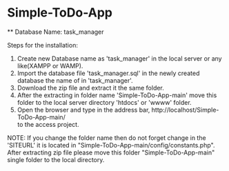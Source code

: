 # Simple-ToDo-App
** Database Name: task_manager

Steps for the installation:
1. Create new Database name as 'task_manager' in the local server or any like(XAMPP or WAMP).
2. Import the database file 'task_manager.sql' in the newly created database the name of in 'task_manager'. 
3. Download the zip file and extract it the same folder.
4. After the extracting in folder name 'Simple-ToDo-App-main' move this folder to the local server directory 'htdocs' or 'wwww' folder.
5. Open the browser and type in the address bar, http://localhost/Simple-ToDo-App-main/  
   to the access project.

NOTE: If you change the folder name then do not forget change in the 'SITEURL' it is located in "Simple-ToDo-App-main/config/constants.php".
      After extracting zip file please move this folder "Simple-ToDo-App-main" single folder to the local directory.
